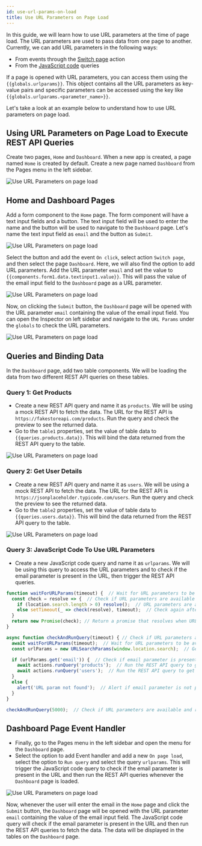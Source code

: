 ```yaml
---
id: use-url-params-on-load
title: Use URL Parameters on Page Load
---
```

<div style={{paddingBottom:'24px'}}>

In this guide, we will learn how to use URL parameters at the time of page load. The URL parameters are used to pass data from one page to another. Currently, we can add URL parameters in the following ways:

- From events through the [Switch page](/docs/actions/switch-page) action
- From the [JavaScript code](/docs/actions/switch-page/#switch-page-with-query-params) queries

If a page is opened with URL parameters, you can access them using the `{{globals.urlparams}}`. This object contains all the URL parameters as key-value pairs and specific parameters can be accessed using the key like `{{globals.urlparams.<parameter_name>}}`.

Let's take a look at an example below to understand how to use URL parameters on page load.

</div>

<div style={{paddingTop:'24px', paddingBottom:'24px'}}>

## Using URL Parameters on Page Load to Execute REST API Queries

Create two pages, `Home` and `Dashboard`. When a new app is created, a page named `Home` is created by default. Create a new page named `Dashboard` from the Pages menu in the left sidebar.

<div style={{textAlign: 'center'}}>
 <img style={{ border:'0', marginBottom:'15px', borderRadius:'5px', boxShadow: '0px 1px 3px rgba(0, 0, 0, 0.2)' }} className="screenshot-full" src="/img/how-to/use-url-params/pages.png" alt="Use URL Parameters on page load" />
</div>

</div>

<div style={{paddingTop:'24px', paddingBottom:'24px'}}>

## Home and Dashboard Pages

Add a form component to the `Home` page. The form component will have a text input fields and a button. The text input field will be used to enter the name and the button will be used to navigate to the `Dashboard` page. Let's name the text input field as `email` and the button as `Submit`. 

<div style={{textAlign: 'center'}}>
 <img style={{ border:'0', marginBottom:'15px', borderRadius:'5px', boxShadow: '0px 1px 3px rgba(0, 0, 0, 0.2)' }} className="screenshot-full" src="/img/how-to/use-url-params/form.png" alt="Use URL Parameters on page load" />
</div>

Select the button and add the event `On click`, select action `Switch page`, and then select the page `Dashboard`. Here, we will also find the option to add URL parameters. Add the URL parameter `email` and set the value to `{{components.form1.data.textinput1.value}}`. This will pass the value of the email input field to the `Dashboard` page as a URL parameter.

<div style={{textAlign: 'center'}}>
 <img style={{ border:'0', marginBottom:'15px', borderRadius:'5px', boxShadow: '0px 1px 3px rgba(0, 0, 0, 0.2)' }} className="screenshot-full" src="/img/how-to/use-url-params/event.png" alt="Use URL Parameters on page load" />
</div>

Now, on clicking the `Submit` button, the `Dashboard` page will be opened with the URL parameter `email` containing the value of the email input field. You can open the Inspector on left sidebar and navigate to the `URL Params` under the `globals` to check the URL parameters.

<div style={{textAlign: 'center'}}>
 <img style={{ border:'0', marginBottom:'15px', borderRadius:'5px', boxShadow: '0px 1px 3px rgba(0, 0, 0, 0.2)' }} className="screenshot-full" src="/img/how-to/use-url-params/urlparams.png" alt="Use URL Parameters on page load" />
</div>

</div>

<div style={{paddingTop:'24px', paddingBottom:'24px'}}>

## Queries and Binding Data

In the `Dashboard` page, add two table components. We will be loading the data from two different REST API queries on these tables. 

### Query 1: Get Products

- Create a new REST API query and name it as `products`. We will be using a mock REST API to fetch the data. The URL for the REST API is `https://fakestoreapi.com/products`. Run the query and check the preview to see the returned data.
- Go to the `table1` properties, set the value of table data to `{{queries.products.data}}`. This will bind the data returned from the REST API query to the table.

<div style={{textAlign: 'center'}}>
 <img style={{ border:'0', marginBottom:'15px', borderRadius:'5px', boxShadow: '0px 1px 3px rgba(0, 0, 0, 0.2)' }} className="screenshot-full" src="/img/how-to/use-url-params/table1.png" alt="Use URL Parameters on page load" />
</div>

### Query 2: Get User Details

- Create a new REST API query and name it as `users`. We will be using a mock REST API to fetch the data. The URL for the REST API is `https://jsonplaceholder.typicode.com/users`. Run the query and check the preview to see the returned data.
- Go to the `table2` properties, set the value of table data to `{{queries.users.data}}`. This will bind the data returned from the REST API query to the table.

<div style={{textAlign: 'center'}}>
 <img style={{ border:'0', marginBottom:'15px', borderRadius:'5px', boxShadow: '0px 1px 3px rgba(0, 0, 0, 0.2)' }} className="screenshot-full" src="/img/how-to/use-url-params/table2.png" alt="Use URL Parameters on page load" />
</div>

### Query 3: JavaScript Code To Use URL Parameters

- Create a new JavaScript code query and name it as `urlparams`. We will be using this query to access the URL parameters and to check if the email parameter is present in the URL, then trigger the REST API queries.

```javascript
function waitForURLParams(timeout) {  // Wait for URL parameters to be available
  const check = resolve => {  // Check if URL parameters are available
    if (location.search.length > 0) resolve();  // URL parameters are available
    else setTimeout(_ => check(resolve), timeout);  // Check again after a timeout
  }
  return new Promise(check); // Return a promise that resolves when URL parameters are available
}

async function checkAndRunQuery(timeout) { // Check if URL parameters are available and run the REST API queries
  await waitForURLParams(timeout);  // Wait for URL parameters to be available
  const urlParams = new URLSearchParams(window.location.search);  // Get URL parameters

  if (urlParams.get('email')) {  // Check if email parameter is present in the URL
    await actions.runQuery('products');  // Run the REST API query to get products
    await actions.runQuery('users');  // Run the REST API query to get user details
  } 
  else {
    alert('URL param not found');  // Alert if email parameter is not present in the URL
  }
}

checkAndRunQuery(5000);  // Check if URL parameters are available and run the REST API queries after a timeout of 5 seconds
```

</div>

<div style={{paddingTop:'24px', paddingBottom:'24px'}}>

## Dashboard Page Event Handler

- Finally, go to the Pages menu in the left sidebar and open the menu for the `Dashboard` page.
- Select the option to add Event handler and add a new `On page load`, select the option to `Run query` and select the query `urlparams`. This will trigger the JavaScript code query to check if the email parameter is present in the URL and then run the REST API queries whenever the `Dashboard` page is loaded.

<div style={{textAlign: 'center'}}>
 <img style={{ border:'0', marginBottom:'15px', borderRadius:'5px', boxShadow: '0px 1px 3px rgba(0, 0, 0, 0.2)' }} className="screenshot-full" src="/img/how-to/use-url-params/onpageload.png" alt="Use URL Parameters on page load" />
</div>

Now, whenever the user will enter the email in the `Home` page and click the `Submit` button, the `Dashboard` page will be opened with the URL parameter `email` containing the value of the email input field. The JavaScript code query will check if the email parameter is present in the URL and then run the REST API queries to fetch the data. The data will be displayed in the tables on the `Dashboard` page.

</div>